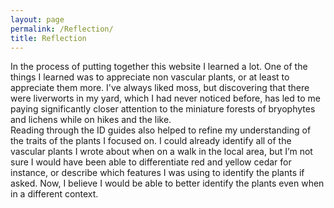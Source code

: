 ```yaml
---
layout: page
permalink: /Reflection/
title: Reflection
---
```


In the process of putting together this website I learned a lot. One of the things I learned was to appreciate non vascular plants, or at least to appreciate them more. I've always liked moss, but discovering that there were liverworts in my yard, which I had never noticed before, has led to me paying significantly closer attention to the miniature forests of bryophytes and lichens while on hikes and the like.  
Reading through the ID guides also helped to refine my understanding of the traits of the plants I focused on. I could already identify all of the vascular plants I wrote about when on a walk in the local area, but I’m not sure I would have been able to differentiate red and yellow cedar for instance, or describe which features I was using to identify the plants if asked. Now, I believe I would be able to better identify the plants even when in a different context.